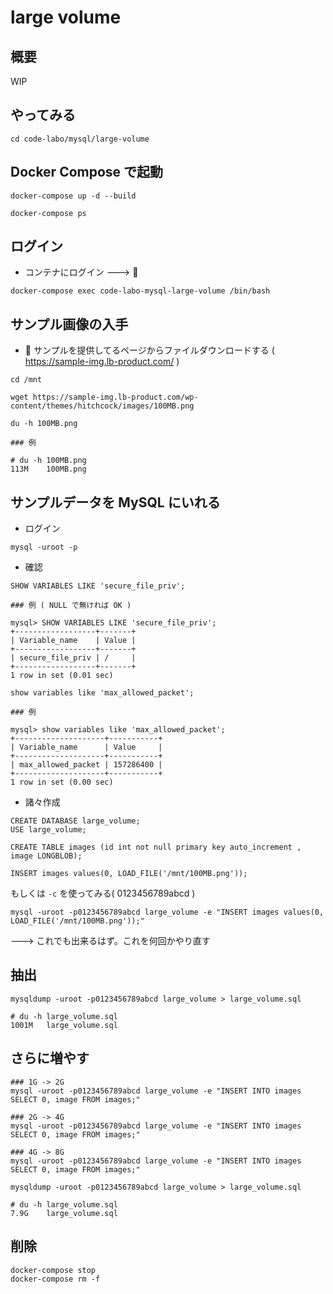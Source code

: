 # large volume

## 概要

WIP

## やってみる

```
cd code-labo/mysql/large-volume
```

## Docker Compose で起動


```
docker-compose up -d --build
```
```
docker-compose ps
```


## ログイン

+ コンテナにログイン ---> :whale: 

```
docker-compose exec code-labo-mysql-large-volume /bin/bash
```

## サンプル画像の入手


+ :whale: サンプルを提供してるページからファイルダウンロードする ( https://sample-img.lb-product.com/ )

```
cd /mnt

wget https://sample-img.lb-product.com/wp-content/themes/hitchcock/images/100MB.png
```

```
du -h 100MB.png
```
```
### 例

# du -h 100MB.png
113M    100MB.png
```

## サンプルデータを MySQL にいれる

+ ログイン

```
mysql -uroot -p
```

+ 確認

```
SHOW VARIABLES LIKE 'secure_file_priv';
```
```
### 例 ( NULL で無ければ OK )

mysql> SHOW VARIABLES LIKE 'secure_file_priv';
+------------------+-------+
| Variable_name    | Value |
+------------------+-------+
| secure_file_priv | /     |
+------------------+-------+
1 row in set (0.01 sec)

```
```
show variables like 'max_allowed_packet';
```
```
### 例

mysql> show variables like 'max_allowed_packet';
+--------------------+-----------+
| Variable_name      | Value     |
+--------------------+-----------+
| max_allowed_packet | 157286400 |
+--------------------+-----------+
1 row in set (0.00 sec)

```





+ 諸々作成

```
CREATE DATABASE large_volume;
USE large_volume;
```

```
CREATE TABLE images (id int not null primary key auto_increment , image LONGBLOB);
```

```
INSERT images values(0, LOAD_FILE('/mnt/100MB.png'));
```

もしくは `-c` を使ってみる( 0123456789abcd )

```
mysql -uroot -p0123456789abcd large_volume -e "INSERT images values(0, LOAD_FILE('/mnt/100MB.png'));"
```

---> これでも出来るはず。これを何回かやり直す

## 抽出

```
mysqldump -uroot -p0123456789abcd large_volume > large_volume.sql
```
```
# du -h large_volume.sql 
1001M   large_volume.sql
```

## さらに増やす

```
### 1G -> 2G
mysql -uroot -p0123456789abcd large_volume -e "INSERT INTO images SELECT 0, image FROM images;"

### 2G -> 4G
mysql -uroot -p0123456789abcd large_volume -e "INSERT INTO images SELECT 0, image FROM images;"

### 4G -> 8G
mysql -uroot -p0123456789abcd large_volume -e "INSERT INTO images SELECT 0, image FROM images;"
```

```
mysqldump -uroot -p0123456789abcd large_volume > large_volume.sql
```
```
# du -h large_volume.sql 
7.9G    large_volume.sql
```



## 削除

```
docker-compose stop
docker-compose rm -f
```